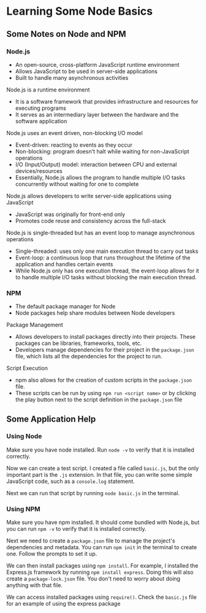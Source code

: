 # Learning Some Node Basics

## Some Notes on Node and NPM

### Node.js
- An open-source, cross-platform JavaScript runtime environment
- Allows JavaScript to be used in server-side applications
- Built to handle many asynchronous activities

Node.js is a runtime environment
- It is a software framework that provides infrastructure and resources for executing programs
- It serves as an intermediary layer between the hardware and the software application

Node.js uses an event driven, non-blocking I/O model
- Event-driven: reacting to events as they occur
- Non-blocking: program doesn't halt while waiting for non-JavaScript operations
- I/O (Input/Output) model: interaction between CPU and external devices/resources
- Essentially, Node.js allows the program to handle multiple I/O tasks concurrently without waiting for one to complete

Node.js allows developers to write server-side applications using JavaScript
- JavaScript was originally for front-end only
- Promotes code reuse and consistency across the full-stack

Node.js is single-threaded but has an event loop to manage asynchronous operations
- Single-threaded: uses only one main execution thread to carry out tasks
- Event-loop: a continuous loop that runs throughout the lifetime of the application and handles certain events
- While Node.js only has one execution thread, the event-loop allows for it to handle multiple I/O tasks without 
blocking the main execution thread.

### NPM
- The default package manager for Node
- Node packages help share modules between Node developers

Package Management
- Allows developers to install packages directly into their projects. These packages can be libraries, frameworks,
tools, etc. 
- Developers manage dependencies for their project in the `package.json` file, which lists all the dependencies 
for the project to run.

Script Execution
- npm also allows for the creation of custom scripts in the `package.json` file.
- These scripts can be run by using `npm run <script name>` or by clicking the play button next to
the script definition in the `package.json` file

## Some Application Help

### Using Node

Make sure you have node installed. Run `node -v` to verify that it is installed correctly.

Now we can create a test script. I created a file called `basic.js`, but the only important part is the `.js` extension.
In that file, you can write some simple JavaScript code, such as a `console.log` statement.

Next we can run that script by running `node basic.js` in the terminal. 

### Using NPM

Make sure you have npm installed. It should come bundled with Node.js, but you can run `npm -v` to verify that it is 
installed correctly.

Next we need to create a `package.json` file to manage the project's dependencies and metadata. You can run `npm init`
in the terminal to create one. Follow the prompts to set it up.

We can then install packages using `npm install`. For example, I installed the Express.js framework by running 
`npm install express`. Doing this will also create a `package-lock.json` file. You don't need to worry about doing
anything with that file. 

We can access installed packages using `require()`. Check the `basic.js` file for an example of using the express package
